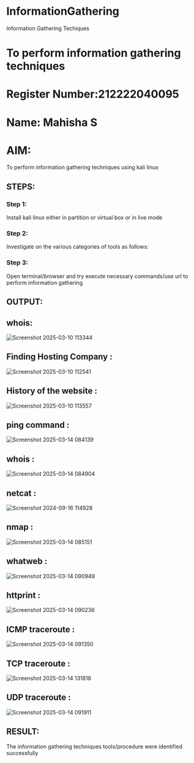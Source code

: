 # InformationGathering
Information Gathering Techiques

# To perform information gathering techniques
# Register Number:212222040095
# Name: Mahisha S

# AIM:

To perform information gathering techniques using kali linux 

## STEPS:

### Step 1:

Install kali linux either in partition or virtual box or in live mode

### Step 2:

Investigate on the various categories of tools as follows:

### Step 3:
Open terminal/browser and try execute necessary commands/use url to perform information gathering


## OUTPUT:


## whois:
![Screenshot 2025-03-10 113344](https://github.com/user-attachments/assets/c8ca83cd-44ea-4051-9229-e4010e61f06c)


## Finding Hosting Company :
![Screenshot 2025-03-10 112541](https://github.com/user-attachments/assets/7881b06c-bfdd-4af9-8e1e-3c19aad27515)




## History of the website :
![Screenshot 2025-03-10 113557](https://github.com/user-attachments/assets/62d0ea3f-8d8e-47fd-a2fd-d3d83f0a3bdc)



## ping command :
![Screenshot 2025-03-14 084139](https://github.com/user-attachments/assets/efe86829-c2ed-4a20-9766-3571e92f9860)



## whois :
![Screenshot 2025-03-14 084904](https://github.com/user-attachments/assets/9a202162-8430-4f1c-b74d-6cfa32608c24)




## netcat :


![Screenshot 2024-09-16 114928](https://github.com/user-attachments/assets/11364b4f-350e-47eb-83d9-ae92a4b0d641)


## nmap :
![Screenshot 2025-03-14 085151](https://github.com/user-attachments/assets/b57cb2ea-1469-49aa-a4f7-9aff44c852f9)


## whatweb :
![Screenshot 2025-03-14 090949](https://github.com/user-attachments/assets/e74a7000-5589-4ff3-a306-91857ff669c9)



## httprint :
![Screenshot 2025-03-14 090236](https://github.com/user-attachments/assets/ef40efba-24b9-4e58-9431-d7c1432ee34c)


## ICMP traceroute :
![Screenshot 2025-03-14 091350](https://github.com/user-attachments/assets/715f4c65-32b3-456d-aacb-e37aec341438)






## TCP traceroute :
![Screenshot 2025-03-14 131818](https://github.com/user-attachments/assets/b61e025e-c579-4639-9269-245f303aee24)


## UDP traceroute :
![Screenshot 2025-03-14 091911](https://github.com/user-attachments/assets/6fcee9d6-d641-456a-8d11-3587b22ec365)




## RESULT:
The information gathering techniques tools/procedure were  identified successfully
